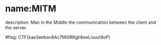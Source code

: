# name:MITM
description: Man in the Middle the communication between the client and the server.

#flag: CTF{kae3eebav8Ac7Mi0RKgh6eeLisuut9oP}